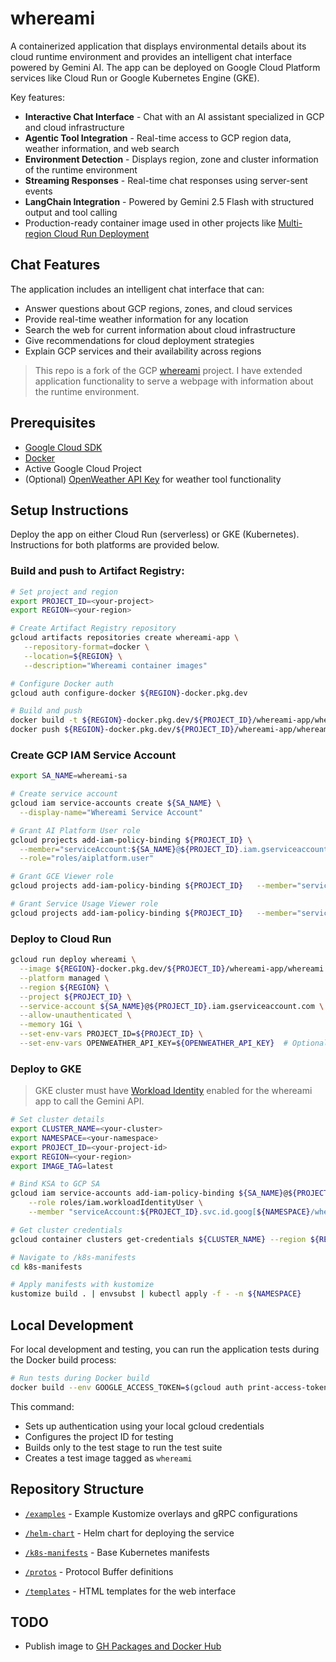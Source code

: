 # whereami

A containerized application that displays environmental details about its cloud runtime environment and provides an intelligent chat interface powered by Gemini AI. The app can be deployed on Google Cloud Platform services like Cloud Run or Google Kubernetes Engine (GKE).

Key features:

- **Interactive Chat Interface** - Chat with an AI assistant specialized in GCP and cloud infrastructure
- **Agentic Tool Integration** - Real-time access to GCP region data, weather information, and web search
- **Environment Detection** - Displays region, zone and cluster information of the runtime environment
- **Streaming Responses** - Real-time chat responses using server-sent events
- **LangChain Integration** - Powered by Gemini 2.5 Flash with structured output and tool calling
- Production-ready container image used in other projects like [Multi-region Cloud Run Deployment](https://github.com/gallaglo/gcp-demos-notes-and-tricks/tree/main/run/multi-region)

## Chat Features

The application includes an intelligent chat interface that can:

- Answer questions about GCP regions, zones, and cloud services
- Provide real-time weather information for any location
- Search the web for current information about cloud infrastructure
- Give recommendations for cloud deployment strategies
- Explain GCP services and their availability across regions

> This repo is a fork of the GCP [whereami](https://github.com/GoogleCloudPlatform/kubernetes-engine-samples/tree/main/quickstarts/whereami) project. I have extended application functionality to serve a webpage with information about the runtime environment.

## Prerequisites

- [Google Cloud SDK](https://cloud.google.com/sdk/docs/install)
- [Docker](https://docs.docker.com/get-docker/)
- Active Google Cloud Project
- (Optional) [OpenWeather API Key](https://openweathermap.org/api) for weather tool functionality

## Setup Instructions

Deploy the app on either Cloud Run (serverless) or GKE (Kubernetes). Instructions for both platforms are provided below.

### Build and push to Artifact Registry:

```bash
# Set project and region
export PROJECT_ID=<your-project>
export REGION=<your-region>

# Create Artifact Registry repository
gcloud artifacts repositories create whereami-app \
   --repository-format=docker \
   --location=${REGION} \
   --description="Whereami container images"

# Configure Docker auth 
gcloud auth configure-docker ${REGION}-docker.pkg.dev

# Build and push
docker build -t ${REGION}-docker.pkg.dev/${PROJECT_ID}/whereami-app/whereami:latest .
docker push ${REGION}-docker.pkg.dev/${PROJECT_ID}/whereami-app/whereami:latest
```

### Create GCP IAM Service Account

```bash
export SA_NAME=whereami-sa

# Create service account
gcloud iam service-accounts create ${SA_NAME} \
  --display-name="Whereami Service Account"

# Grant AI Platform User role
gcloud projects add-iam-policy-binding ${PROJECT_ID} \
  --member="serviceAccount:${SA_NAME}@${PROJECT_ID}.iam.gserviceaccount.com" \
  --role="roles/aiplatform.user"

# Grant GCE Viewer role
gcloud projects add-iam-policy-binding ${PROJECT_ID}   --member="serviceAccount:${SA_NAME}@${PROJECT_ID}.iam.gserviceaccount.com"   --role="roles/compute.viewer"

# Grant Service Usage Viewer role
gcloud projects add-iam-policy-binding ${PROJECT_ID}   --member="serviceAccount:${SA_NAME}@${PROJECT_ID}.iam.gserviceaccount.com"   --role="roles/serviceusage.serviceUsageViewer"
```

### Deploy to Cloud Run

```bash
gcloud run deploy whereami \
  --image ${REGION}-docker.pkg.dev/${PROJECT_ID}/whereami-app/whereami:latest \
  --platform managed \
  --region ${REGION} \
  --project ${PROJECT_ID} \
  --service-account ${SA_NAME}@${PROJECT_ID}.iam.gserviceaccount.com \
  --allow-unauthenticated \
  --memory 1Gi \
  --set-env-vars PROJECT_ID=${PROJECT_ID} \
  --set-env-vars OPENWEATHER_API_KEY=${OPENWEATHER_API_KEY}  # Optional for weather features
  ```

### Deploy to GKE

> GKE cluster must have [Workload Identity](https://cloud.google.com/kubernetes-engine/docs/concepts/workload-identity) enabled for the whereami app to call the Gemini API.

```bash
# Set cluster details
export CLUSTER_NAME=<your-cluster>
export NAMESPACE=<your-namespace>
export PROJECT_ID=<your-project-id>
export REGION=<your-region>
export IMAGE_TAG=latest

# Bind KSA to GCP SA
gcloud iam service-accounts add-iam-policy-binding ${SA_NAME}@${PROJECT_ID}.iam.gserviceaccount.com \
    --role roles/iam.workloadIdentityUser \
    --member "serviceAccount:${PROJECT_ID}.svc.id.goog[${NAMESPACE}/whereami]"

# Get cluster credentials
gcloud container clusters get-credentials ${CLUSTER_NAME} --region ${REGION} --project ${PROJECT_ID}

# Navigate to /k8s-manifests
cd k8s-manifests

# Apply manifests with kustomize
kustomize build . | envsubst | kubectl apply -f - -n ${NAMESPACE}
```

## Local Development

For local development and testing, you can run the application tests during the Docker build process:

```bash
# Run tests during Docker build
docker build --env GOOGLE_ACCESS_TOKEN=$(gcloud auth print-access-token) --env PROJECT_ID=logan-gallagher --target test -t whereami .
```

This command:

- Sets up authentication using your local gcloud credentials
- Configures the project ID for testing
- Builds only to the test stage to run the test suite
- Creates a test image tagged as `whereami`

## Repository Structure

- [`/examples`](https://github.com/gallaglo/whereami/tree/main/examples) - Example Kustomize overlays and gRPC configurations
- [`/helm-chart`](https://github.com/gallaglo/whereami/tree/main/helm-chart) - Helm chart for deploying the service
- [`/k8s-manifests`](https://github.com/gallaglo/whereami/tree/main/k8s-manifests) - Base Kubernetes manifests

- [`/protos`](https://github.com/gallaglo/whereami/tree/main/protos) - Protocol Buffer definitions
- [`/templates`](https://github.com/gallaglo/whereami/tree/main/templates) - HTML templates for the web interface

## TODO

* Publish image to [GH Packages and Docker Hub](https://docs.github.com/en/actions/use-cases-and-examples/publishing-packages/publishing-docker-images#publishing-images-to-github-packages)
